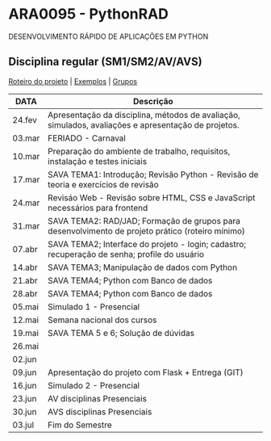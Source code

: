 # ARA0095 - PythonRAD
DESENVOLVIMENTO RÁPIDO DE APLICAÇÕES EM PYTHON

## Disciplina regular (SM1/SM2/AV/AVS)

[Roteiro do projeto](https://github.com/profturatti/pythonRAD/blob/main/roteiro_projeto.txt) | 
[Exemplos](https://github.com/profturatti/pythonRAD/tree/main/exemplos) |
[Grupos]()

|  DATA  | Descrição
|--------|--------
| 24.fev | Apresentação da disciplina, métodos de avaliação, simulados, avaliações e apresentação de projetos.
| 03.mar | FERIADO - Carnaval
| 10.mar | Preparação do ambiente de trabalho, requisitos, instalação e testes iniciais
| 17.mar | SAVA TEMA1: Introdução; Revisão Python - Revisão de teoria e exercícios de revisão
| 24.mar | Revisáo Web - Revisão sobre HTML, CSS e JavaScript necessários para frontend
| 31.mar | SAVA TEMA2: RAD/JAD; Formação de grupos para desenvolvimento de projeto prático (roteiro mínimo)
| 07.abr | SAVA TEMA2; Interface do projeto - login; cadastro; recuperação de senha; profile do usuário
| 14.abr | SAVA TEMA3; Manipulação de dados com Python
| 21.abr | SAVA TEMA4; Python com Banco de dados
| 28.abr | SAVA TEMA4; Python com Banco de dados
| 05.mai | Simulado 1 - Presencial
| 12.mai | Semana nacional dos cursos
| 19.mai | SAVA TEMA 5 e 6; Solução de dúvidas
| 26.mai |
| 02.jun |
| 09.jun | Apresentação do projeto com Flask + Entrega (GIT)
| 16.jun | Simulado 2 - Presencial
| 23.jun | AV disciplinas Presenciais
| 30.jun | AVS disciplinas Presenciais
| 03.jul | Fim do Semestre
